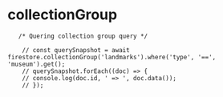 # collectionGroup

        
       /* Quering collection group query */

        // const querySnapshot = await firestore.collectionGroup('landmarks').where('type', '==', 'museum').get();
        // querySnapshot.forEach((doc) => {
        // console.log(doc.id, ' => ', doc.data());
        // });
